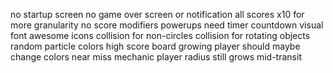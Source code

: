 no startup screen
no game over screen or notification
all scores x10 for more granularity
no score modifiers
powerups need timer countdown visual
font awesome icons
collision for non-circles
collision for rotating objects
random particle colors
high score board
growing player should maybe change colors
near miss mechanic
player radius still grows mid-transit